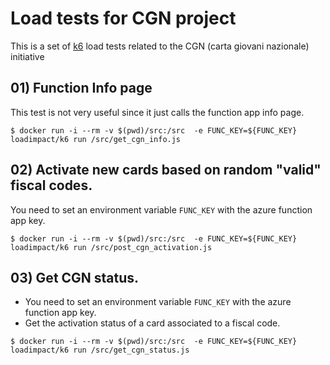 # Load tests for CGN project

This is a set of [k6](https://k6.io) load tests related to the CGN (carta giovani nazionale) initiative


## 01) Function Info page

This test is not very useful since it just calls the function app info page.

```
$ docker run -i --rm -v $(pwd)/src:/src  -e FUNC_KEY=${FUNC_KEY} loadimpact/k6 run /src/get_cgn_info.js
```

## 02) Activate new cards based on random "valid" fiscal codes.

You need to set an environment variable `FUNC_KEY` with the azure function app key.

```
$ docker run -i --rm -v $(pwd)/src:/src  -e FUNC_KEY=${FUNC_KEY} loadimpact/k6 run /src/post_cgn_activation.js
```

## 03) Get CGN status.

* You need to set an environment variable `FUNC_KEY` with the azure function app key.
* Get the activation status of a card associated to a fiscal code.

```
$ docker run -i --rm -v $(pwd)/src:/src  -e FUNC_KEY=${FUNC_KEY} loadimpact/k6 run /src/get_cgn_status.js
```
